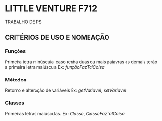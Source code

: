 # LITTLE VENTURE F712
TRABALHO DE PS

## CRITÉRIOS DE USO E NOMEAÇÃO

   ### Funções
   Primeira letra minúscula, caso tenha duas ou mais palavras as demais terão a primeira letra maiúscula
   Ex: *funçãoFazTalCoisa*
   
   ### Métodos
   Retorno e alteração de variáveis
   Ex: *getVariavel*, *setVariavel*
   
   ### Classes
   Primeiras letras maiúsculas.
   Ex: *Classe*, *ClasseFazTalCoisa*
